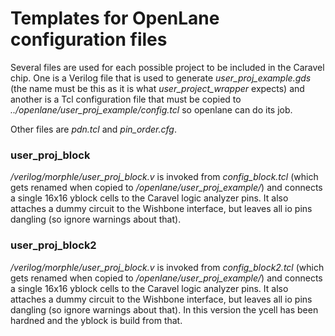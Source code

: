 <!---
< SPDX-FileCopyrightText: Copyright 2020 Jecel Mattos de Assumpcao Jr
< 
< SPDX-License-Identifier: Apache-2.0 
< 
< Licensed under the Apache License, Version 2.0 (the "License");
< you may not use this file except in compliance with the License.
< You may obtain a copy of the License at
< 
<     https://www.apache.org/licenses/LICENSE-2.0
< 
< Unless required by applicable law or agreed to in writing, software
< distributed under the License is distributed on an "AS IS" BASIS,
< WITHOUT WARRANTIES OR CONDITIONS OF ANY KIND, either express or implied.
< See the License for the specific language governing permissions and
< limitations under the License.
--->
# Templates for OpenLane configuration files

Several files are used for each possible project to be included in the Caravel chip. One is a Verilog file that is used to generate *user_proj_example.gds* (the name must be this as it is what *user_project_wrapper* expects) and another is a Tcl configuration file that must be copied to *../openlane/user_proj_example/config.tcl* so openlane can do its job.

Other files are *pdn.tcl* and *pin_order.cfg*.

### user_proj_block

*<project root>/verilog/morphle/user_proj_block.v* is invoked from *config_block.tcl* (which gets renamed when copied to *<project root>/openlane/user_proj_example/*) and connects a single 16x16 yblock cells to the Caravel logic analyzer pins. It also attaches a dummy circuit to the Wishbone interface, but leaves all io pins dangling (so ignore warnings about that).

### user_proj_block2

*<project root>/verilog/morphle/user_proj_block.v* is invoked from *config_block2.tcl* (which gets renamed when copied to *<project root>/openlane/user_proj_example/*) and connects a single 16x16 yblock cells to the Caravel logic analyzer pins. It also attaches a dummy circuit to the Wishbone interface, but leaves all io pins dangling (so ignore warnings about that). In this version the ycell has been hardned and the yblock is build from that.
